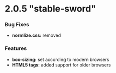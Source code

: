 # 2.0.5 "stable-sword"

### Bug Fixes
* **normlize.css:** removed

### Features
* **box-sizing:** set according to modern browsers
* **HTML5 tags:** added support for older browsers
